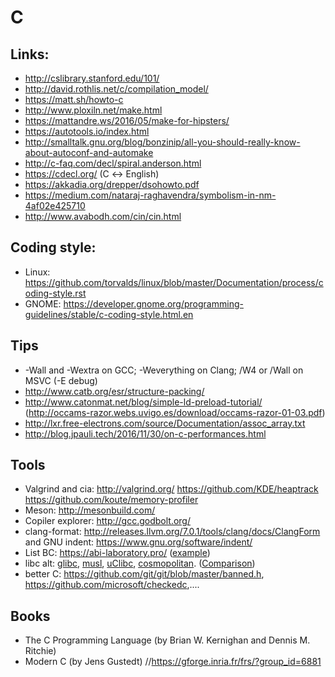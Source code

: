 C
=


Links:
------

* http://cslibrary.stanford.edu/101/
* http://david.rothlis.net/c/compilation_model/
* https://matt.sh/howto-c
* http://www.ploxiln.net/make.html
* https://mattandre.ws/2016/05/make-for-hipsters/
* https://autotools.io/index.html
* http://smalltalk.gnu.org/blog/bonzinip/all-you-should-really-know-about-autoconf-and-automake
* http://c-faq.com/decl/spiral.anderson.html
* https://cdecl.org/ (C ↔ English)
* https://akkadia.org/drepper/dsohowto.pdf
* https://medium.com/nataraj-raghavendra/symbolism-in-nm-4af02e425710
* http://www.avabodh.com/cin/cin.html

Coding style:
-------------

* Linux: https://github.com/torvalds/linux/blob/master/Documentation/process/coding-style.rst
* GNOME: https://developer.gnome.org/programming-guidelines/stable/c-coding-style.html.en

Tips
----

* -Wall and -Wextra on GCC; -Weverything on Clang; /W4 or /Wall on MSVC (-E debug)
* http://www.catb.org/esr/structure-packing/
* http://www.catonmat.net/blog/simple-ld-preload-tutorial/ (http://occams-razor.webs.uvigo.es/download/occams-razor-01-03.pdf)
* http://lxr.free-electrons.com/source/Documentation/assoc_array.txt
* http://blog.jpauli.tech/2016/11/30/on-c-performances.html

Tools
-----

* Valgrind and cia: http://valgrind.org/  https://github.com/KDE/heaptrack https://github.com/koute/memory-profiler
* Meson: http://mesonbuild.com/
* Copiler explorer: http://gcc.godbolt.org/
* clang-format: http://releases.llvm.org/7.0.1/tools/clang/docs/ClangForm and GNU indent: https://www.gnu.org/software/indent/
* List BC: https://abi-laboratory.pro/ ([example](https://abi-laboratory.pro/?view=timeline&l=glibc))
* libc alt: [glibc](https://www.gnu.org/software/libc/), [musl](http://musl.libc.org/), [uClibc](https://www.uclibc.org/), [cosmopolitan](https://justine.lol/cosmopolitan/index.html). ([Comparison](http://www.etalabs.net/compare_libcs.html))
* better C: https://github.com/git/git/blob/master/banned.h, https://github.com/microsoft/checkedc,....


Books
-----

 * The C Programming Language (by Brian W. Kernighan and Dennis M. Ritchie)
 * Modern C (by Jens Gustedt) //https://gforge.inria.fr/frs/?group_id=6881
